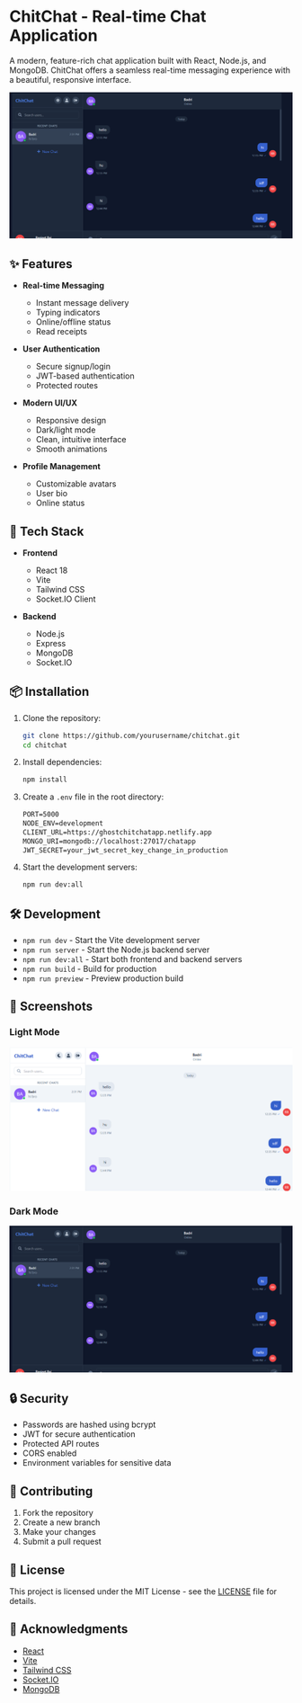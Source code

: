 # ChitChat - Real-time Chat Application

A modern, feature-rich chat application built with React, Node.js, and MongoDB. ChitChat offers a seamless real-time messaging experience with a beautiful, responsive interface.

![alt text](<project/src/assets/Screenshot 2025-06-05 144344.png>)

## ✨ Features

- **Real-time Messaging**

  - Instant message delivery
  - Typing indicators
  - Online/offline status
  - Read receipts

- **User Authentication**

  - Secure signup/login
  - JWT-based authentication
  - Protected routes

- **Modern UI/UX**

  - Responsive design
  - Dark/light mode
  - Clean, intuitive interface
  - Smooth animations

- **Profile Management**
  - Customizable avatars
  - User bio
  - Online status

## 🚀 Tech Stack

- **Frontend**

  - React 18
  - Vite
  - Tailwind CSS
  - Socket.IO Client

- **Backend**
  - Node.js
  - Express
  - MongoDB
  - Socket.IO

## 📦 Installation

1. Clone the repository:

   ```bash
   git clone https://github.com/yourusername/chitchat.git
   cd chitchat
   ```

2. Install dependencies:

   ```bash
   npm install
   ```

3. Create a `.env` file in the root directory:

   ```env
   PORT=5000
   NODE_ENV=development
   CLIENT_URL=https://ghostchitchatapp.netlify.app
   MONGO_URI=mongodb://localhost:27017/chatapp
   JWT_SECRET=your_jwt_secret_key_change_in_production
   ```

4. Start the development servers:
   ```bash
   npm run dev:all
   ```

## 🛠️ Development

- `npm run dev` - Start the Vite development server
- `npm run server` - Start the Node.js backend server
- `npm run dev:all` - Start both frontend and backend servers
- `npm run build` - Build for production
- `npm run preview` - Preview production build

## 📱 Screenshots

### Light Mode

![alt text](<project/src/assets/Screenshot 2025-06-05 144523.png>)

### Dark Mode

![alt text](<project/src/assets/Screenshot 2025-06-05 144344.png>)

## 🔒 Security

- Passwords are hashed using bcrypt
- JWT for secure authentication
- Protected API routes
- CORS enabled
- Environment variables for sensitive data

## 🤝 Contributing

1. Fork the repository
2. Create a new branch
3. Make your changes
4. Submit a pull request

## 📄 License

This project is licensed under the MIT License - see the [LICENSE](LICENSE) file for details.

## 👏 Acknowledgments

- [React](https://reactjs.org/)
- [Vite](https://vitejs.dev/)
- [Tailwind CSS](https://tailwindcss.com/)
- [Socket.IO](https://socket.io/)
- [MongoDB](https://www.mongodb.com/)
